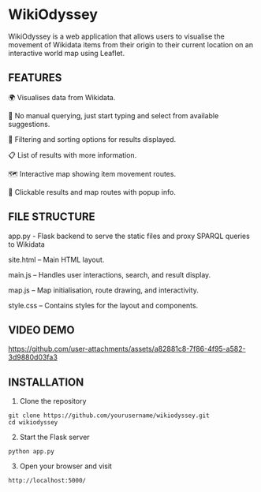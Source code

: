 # WikiOdyssey

WikiOdyssey is a web application that allows users to visualise the movement of Wikidata items from their origin to their current location on an interactive world map using Leaflet.

## FEATURES

🌍 Visualises data from Wikidata.

🧭 No manual querying, just start typing and select from available suggestions.

🎯 Filtering and sorting options for results displayed.

📋 List of results with more information.

🗺️ Interactive map showing item movement routes.

📍 Clickable results and map routes with popup info.


## FILE STRUCTURE

app.py - Flask backend to serve the static files and proxy SPARQL queries to Wikidata

site.html – Main HTML layout.

main.js – Handles user interactions, search, and result display.

map.js – Map initialisation, route drawing, and interactivity.

style.css – Contains styles for the layout and components.


## VIDEO DEMO

https://github.com/user-attachments/assets/a82881c8-7f86-4f95-a582-3d9880d03fa3


## INSTALLATION

1. Clone the repository
```
git clone https://github.com/yourusername/wikiodyssey.git
cd wikiodyssey
```

2. Start the Flask server
```
python app.py
```

3. Open your browser and visit
```
http://localhost:5000/
```



